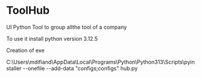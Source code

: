 # ToolHub
UI Python Tool to group allthe tool of a company

To use it install python version 3.12.5

Creation of exe

C:\Users\mdifiand\AppData\Local\Programs\Python\Python313\Scripts\pyinstaller --onefile --add-data "configs;configs" hub.py